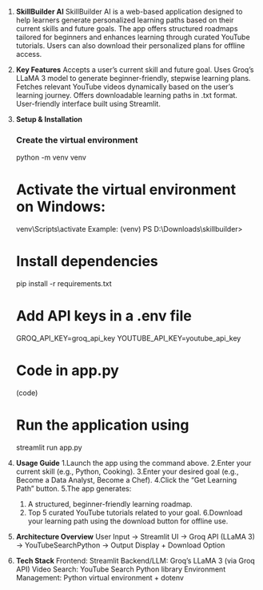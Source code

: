  1. **SkillBuilder AI**
    SkillBuilder AI is a web-based application designed to help learners generate personalized learning paths based on their current skills and future goals. The app offers structured roadmaps tailored for beginners and enhances learning through curated YouTube tutorials. Users can also download their personalized plans for offline access.

2. **Key Features**
   Accepts a user’s current skill and future goal.
   Uses Groq’s LLaMA 3 model to generate beginner-friendly, stepwise learning plans.
   Fetches relevant YouTube videos dynamically based on the user’s learning journey.
   Offers downloadable learning paths in .txt format.
   User-friendly interface built using Streamlit.

3. **Setup & Installation**
   ### Create the virtual environment
   python -m venv venv
   # Activate the virtual environment on Windows:
   venv\Scripts\activate  Example: (venv) PS D:\Downloads\skillbuilder>
   # Install dependencies
   pip install -r requirements.txt
   # Add API keys in a .env file
   GROQ_API_KEY=groq_api_key
   YOUTUBE_API_KEY=youtube_api_key
   # Code in app.py
   (code)
   # Run the application using
   streamlit run app.py

4. **Usage Guide**
   1.Launch the app using the command above.
   2.Enter your current skill (e.g., Python, Cooking).
   3.Enter your desired goal (e.g., Become a Data Analyst, Become a Chef).
   4.Click the “Get Learning Path” button.
   5.The app generates:
     1. A structured, beginner-friendly learning roadmap.
     2. Top 5 curated YouTube tutorials related to your goal.
   6.Download your learning path using the download button for offline use.
   
5. **Architecture Overview**
    User Input -> Streamlit UI -> Groq API (LLaMA 3) -> YouTubeSearchPython -> Output Display + Download Option
   
7. **Tech Stack**
   Frontend: Streamlit
   Backend/LLM: Groq’s LLaMA 3 (via Groq API)
   Video Search: YouTube Search Python library
   Environment Management: Python virtual environment + dotenv
   




   
   


   
   


   
   

